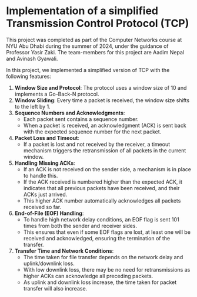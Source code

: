 # Implementation of a simplified Transmission Control Protocol (TCP)

This project was completed as part of the Computer Networks course at NYU Abu Dhabi during the summer of 2024, under the guidance of Professor Yasir Zaki. The team-members for this project are Aadim Nepal and Avinash Gyawali.

In this project, we implemented a simplified version of TCP with the following features:

1. **Window Size and Protocol**: The protocol uses a window size of 10 and implements a Go-Back-N protocol.
2. **Window Sliding**: Every time a packet is received, the window size shifts to the left by 1.
3. **Sequence Numbers and Acknowledgments**: 
   - Each packet sent contains a sequence number.
   - When a packet is received, an acknowledgment (ACK) is sent back with the expected sequence number for the next packet.
4. **Packet Loss and Timeout**: 
   - If a packet is lost and not received by the receiver, a timeout mechanism triggers the retransmission of all packets in the current window.
5. **Handling Missing ACKs**: 
   - If an ACK is not received on the sender side, a mechanism is in place to handle this.
   - If the ACK received is numbered higher than the expected ACK, it indicates that all previous packets have been received, and their ACKs just arrived.
   - This higher ACK number automatically acknowledges all packets received so far.
6. **End-of-File (EOF) Handling**: 
   - To handle high network delay conditions, an EOF flag is sent 101 times from both the sender and receiver sides.
   - This ensures that even if some EOF flags are lost, at least one will be received and acknowledged, ensuring the termination of the transfer.
7. **Transfer Time and Network Conditions**: 
   - The time taken for file transfer depends on the network delay and uplink/downlink loss.
   - With low downlink loss, there may be no need for retransmissions as higher ACKs can acknowledge all preceding packets.
   - As uplink and downlink loss increase, the time taken for packet transfer will also increase.




